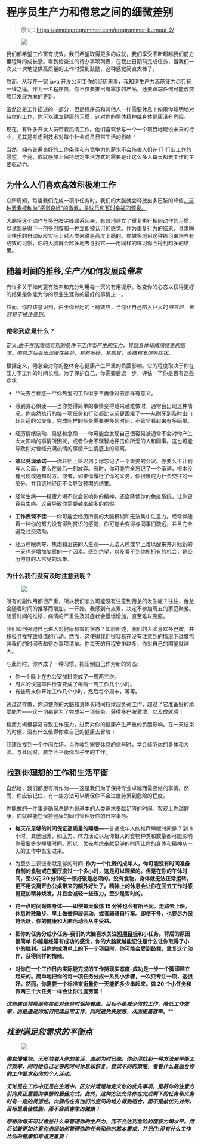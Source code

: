 # 程序员生产力和倦怠之间的细微差别

> 原文：<https://simpleprogrammer.com/programmer-burnout-2/>

<figure class="alignright size-large is-resized">

![](img/fc87a3f305cd5c1a9a3a82a7bbdfa636.png)

</figure>

我们都希望工作富有成效。我们希望取得更多的成就，我们享受不断超越我们前方里程碑的成长感。看到检查过的待办事项列表，在截止日期前完成任务，当我们一次又一次地提供高质量的工作时受到鼓励，这种感觉简直太棒了。

然而，从我在一家 java 开发公司工作的经历来看，我知道生产力离筋疲力尽只有一线之遥。作为一名程序员，你不仅要推出有需求的产品，还要跟踪任何可能改变项目发展方向的更新。

虽然这是工作描述的一部分，但是程序员和其他人一样需要休息！如果你聪明地对待你的工作，你可以建立健康的习惯，这对你的整体精神或身体健康没有危险。

现在，有许多开发人员带着热情工作。他们喜欢参与一个一个项目地建设未来的行业，尤其是考虑到技术对每个社会成员日常生活的影响！

当然，拥有普遍良好的工作条件和有竞争力的薪水不会伤害人们在 IT 行业工作的愿望。毕竟，成就感加上保持既定生活方式的需要是让这么多人每天都去工作的主要驱动力。

## 为什么人们喜欢高效积极地工作

众所周知，每当我们完成一项小任务时，我们的大脑就会释放出多巴胺的峰值[。这种激素被称为“感觉良好”的激素，是快乐和暂时幸福的源泉。](https://www.entrepreneur.com/article/225356) 

大脑将这个动作与多巴胺尖峰联系起来，有效地建立了重复执行相同动作的习惯，以试图获得下一剂多巴胺和一种立即被认可的感觉。作为重复行为的结果，寻求瞬间快乐的自动反应实际上对人类来说是高度上瘾的。你越多地用这种练习来培养有成效的习惯，你的大脑就会越多地去寻找它——用同样的练习你会得到越多的结果。

## 随着时间的推移,*生产力*如何发展成*倦怠*

有许多关于如何更有效率和充分利用每一天的有用提示。改变你的心态以获得更好的结果是你能为你的职业生涯做的最好的事情之一。

然而，你应该意识到，由于你经历的上瘾效应，当你让自己陷入巨大的*倦怠时，很容易不被注意到。*

### 倦怠到底是什么？

定义:*由于在困难或苛刻的条件下工作而产生的压力，导致身体和情绪疲惫的感觉。倦怠之后会出现慢性疲劳、易怒多疑、易感冒、头痛和发烧等症状。*

根据定义，倦怠会对你的整体身心健康产生严重的负面影响。它的程度取决于你在压力下工作的时间长短。为了保护自己，你需要后退一步，评估一下你是否有这些症状:

*   **失去目标感—**你热爱的工作似乎不再像过去那样有意义。

*   感到身心俱疲——当你觉得简单的事情变得越来越难做时，通常会出现这种情况。你突然执行的每一项任务和行动都比以前更困难了——从刷牙到及时出门赶合适的公交车。完成同样的任务需要更多的时间，不管它看起来有多简单。

*   经历情绪波动、易怒和急躁——你可能会发现自己很容易被通常不会对你产生太大影响的事情所困扰，或者你会不理智地抨击你所爱的人和同事。这也可能导致你对曾经充满热情的事情产生情感上的疏离。

*   **难以兑现承诺**——你开始上班迟到；你忘记了一个重要的会议。你要么不计划与人会面，要么在最后一刻放弃。有时，你可能完全忘记了一个承诺，根本没有出现或通知对方。或者，如果你履行了你的义务，你很难成为社会交往的一部分，并且这种经历不会导致预期的结果。

*   经常生病——精疲力竭不仅会影响你的精神，还会降低你的免疫系统，让你更容易生病。这会导致你需要越来越多的病假。

*   **工作表现不佳**——你可能会经历所谓的大脑模糊和无法集中注意力。经常伴随着一种你的努力没有得到赏识的感觉，你可能会变得与同事们疏远，并且完全避免社交活动。

*   经历睡眠剥夺、焦虑和沮丧的人生观——无法入睡或早上难以醒来并开始新的一天也是增加脑雾的一个因素。感到绝望，以及看不到你所拥有的机会，是经历倦怠的人常见的现象。

### 为什么我们没有及时注意到呢？

<figure class="alignright size-large is-resized">

![](img/72383c715a4ab14fc0579bd7aa494adb.png)

</figure>

所有的副作用都很严重，所以我们怎么可能没有注意到倦怠的发生呢？往往，倦怠会随着时间的推移而增加。一开始，我感到有点累，决定不参加周五的家庭聚餐。随着时间的推移，病情的严重性及其症状会慢慢增加，直至难以克服。

我们如何强迫自己进入对健康有害的状态？如前所述，我们的大脑喜欢多巴胺，并积极寻找导致峰值的行动。然而，这使得我们很容易在没有注意到的情况下过度包装我们的时间表和待办事项清单。你每天的日程安排越多，你对自己的期望就越大。

与此同时，你养成了一种习惯，把压倒自己作为新的常态:

*   你一个晚上在办公室加班变成了一周两三次。
*   周末的快速邮件检查变成了每隔一周工作几个小时。
*   有些周末你开始工作几个小时，然后每个周末，等等。

通过这样做，你迫使你的大脑和身体长时间持续超负荷工作，超过了它准备好的承受能力——这一切都是为了完成另一项任务，获得多巴胺激增，以及成就感！

精疲力竭很容易导致工作压力，进而对你的健康产生严重的负面影响。在一天结束的时候，没有什么值得你拿自己的健康去冒险！

我建议找到一个中间立场。当你收到需要休息的信号时，学会倾听你的身体和大脑。与此同时，要学会平衡你盘子里的工作。

## 找到你理想的工作和生活平衡

自然地，我们都想有所作为——这是我们为了保持专业卓越而需要做的事情。然而，你应该记住，有一些方法可以确保你不会过度劳累到危险的程度。

你能做的一件事是确保总是为最基本的人类需求奉献足够的时间。客观上你越健康，你就越能在保持健康的同时管理好你的日常事务。

*   **每天花足够的时间保证高质量的睡眠—**—普通成年人的推荐睡眠时间是 7 到 8 小时。其他因素，如压力、体力活动以及你摄入的食物种类和数量都可能影响你需要多少睡眠时间。所以，优先考虑奉献足够的时间让你的身体和精神从一天的工作中恢复过来。

*   为至少三顿饭奉献足够的时间–**作为一个忙碌的成年人，你可能没有时间准备自制的食物或在餐厅度过一个多小时，这是可以理解的。但是在你的午休时间，至少花 30 分钟吃一顿好饭是必须的。没有食物，身体就无法正常运转，更不用说离开办公桌带来的额外好处了。精神上的休息会让你在回去工作时感觉更加精神焕发，并且会减轻一些压力，至少是暂时的。**

*   **花一点时间锻炼身体——即使每天锻炼 15 分钟也会有所不同。走路去上班，休息时散散步，早上做做伸展运动，或者骑骑自行车。即使不多，也要尽力保持活跃，你的健康和大脑活动会从中受益。**

*   **把你的任务分成小任务–**我们的大脑喜欢关注[短期目标](https://www.entrepreneur.com/article/225356)和小任务。背后的原因很简单:你越是经常有成功的感觉，你的大脑就越能记住是什么让你取得了小小的胜利。当你完成清单上的下一个项目时，你可能会受到鼓舞，重复这个动作，获得同样的情绪。****

*   ****对你在一个工作日内实际能完成的工作持现实态度–**成功是一步一个脚印建立起来的。简单地把你的每一项任务分成一系列小步骤，一次只专注一项，这很好。然而，你需要一个标准来衡量你一天能把多少串起来。做 20 个小任务和做两三个大任务一样会让你过度劳累！******

******这些建议将帮助你在面对任务时保持健康。目标不是减少你的工作，降低工作效率，而是通过*你如何完成日常工作，同时避免失败感，从而提高效率。*******

## *****找到满足您需求的平衡点*****

<figure class="alignright size-large is-resized">

*****![](img/f6857858021605d69da75c458e6ebc26.png)*****

</figure>

*****倦怠慢慢地、无形地潜入你的生活，直到为时已晚。你必须找到一种方法来平衡工作效率，同时给自己足够的时间休息和恢复。尝试不同的策略，看看什么最适合你的工作要求和你的个人活动。*****

*****无论是在工作中还是在生活中，区分并清楚地定义你的优先事项，是将你的注意力引向真正重要的事情的最佳方式。此外，这种方法允许你在完成剩下的任务和义务时有一定的灵活性。次要的在有他们的空间的地方得到适合，而不是被优先对待。目标是最佳性能，而不会损害您的健康！*****

*****想想你每天可以做些什么来管理你的生产力，而不会达到危险的精疲力竭水平。然后试着更加注意你选择如何管理你的任务和你的基本需求，并记住:**没有什么工作比你的健康和幸福更重要！*******